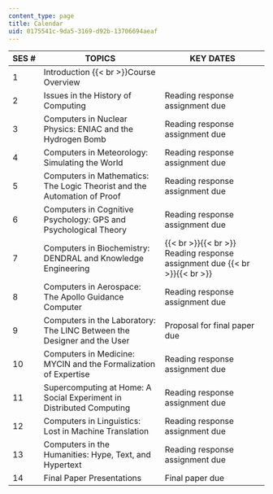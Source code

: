 ```yaml
---
content_type: page
title: Calendar
uid: 0175541c-9da5-3169-d92b-13706694aeaf
---
```


| SES # | TOPICS | KEY DATES |
| --- | --- | --- |
| 1 | Introduction  {{< br >}}Course Overview |  |
| 2 | Issues in the History of Computing | Reading response assignment due |
| 3 | Computers in Nuclear Physics: ENIAC and the Hydrogen Bomb | Reading response assignment due |
| 4 | Computers in Meteorology: Simulating the World | Reading response assignment due |
| 5 | Computers in Mathematics: The Logic Theorist and the Automation of Proof | Reading response assignment due |
| 6 | Computers in Cognitive Psychology: GPS and Psychological Theory | Reading response assignment due |
| 7 | Computers in Biochemistry: DENDRAL and Knowledge Engineering |  {{< br >}}{{< br >}} Reading response assignment due {{< br >}}{{< br >}}  |
| 8 | Computers in Aerospace: The Apollo Guidance Computer | Reading response assignment due |
| 9 | Computers in the Laboratory: The LINC Between the Designer and the User | Proposal for final paper due |
| 10 | Computers in Medicine: MYCIN and the Formalization of Expertise | Reading response assignment due |
| 11 | Supercomputing at Home: A Social Experiment in Distributed Computing | Reading response assignment due |
| 12 | Computers in Linguistics: Lost in Machine Translation | Reading response assignment due |
| 13 | Computers in the Humanities: Hype, Text, and Hypertext | Reading response assignment due |
| 14 | Final Paper Presentations | Final paper due